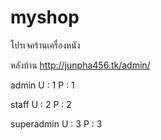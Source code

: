 # myshop 
โปรเจคร้านเครื่องหนัง

หลังบ้าน
http://junpha456.tk/admin/

admin
U : 1
P : 1

staff
U : 2
P : 2

superadmin
U : 3
P : 3


